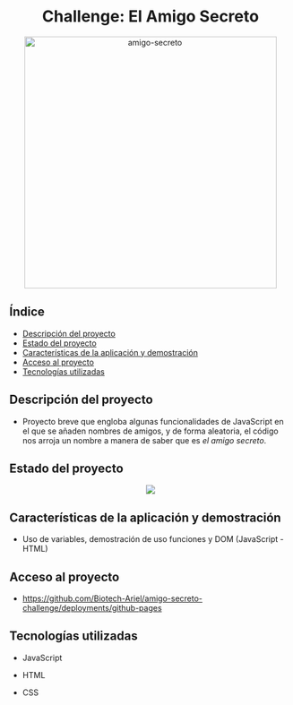 <h1 align="center"> Challenge: El Amigo Secreto </h1>

<div style="text-align: center;">
  <img width="450" height="277" alt="amigo-secreto" src="https://github.com/user-attachments/assets/a29969ed-523b-4c55-84b8-7557a7417951" style="max-width: 100%; height: auto;" />
</div>

## Índice
- [Descripción del proyecto](#descripción-del-proyecto)
- [Estado del proyecto](#Estado-del-proyecto)
- [Características de la aplicación y demostración](#Características-de-la-aplicación-y-demostración)
- [Acceso al proyecto](#acceso-proyecto)
- [Tecnologías utilizadas](#tecnologías-utilizadas)


## Descripción del proyecto
- Proyecto breve que engloba algunas funcionalidades de JavaScript en el que se añaden nombres de amigos, y de forma aleatoria, el código nos arroja un nombre a manera de saber que es _el amigo secreto_.


## Estado del proyecto
<p align="center">
<img src="https://img.shields.io/badge/STATUS-EN%20DESAROLLO-green">
</p>


## Características de la aplicación y demostración
- Uso de variables, demostración de uso funciones y DOM (JavaScript - HTML)


## Acceso al proyecto
- https://github.com/Biotech-Ariel/amigo-secreto-challenge/deployments/github-pages


## Tecnologías utilizadas
- JavaScript

- HTML

- CSS
